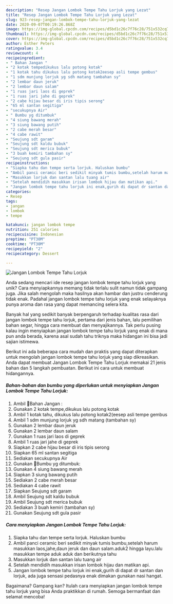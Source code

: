 ```yaml
---
description: "Resep Jangan Lombok Tempe Tahu Lorjuk yang Lezat"
title: "Resep Jangan Lombok Tempe Tahu Lorjuk yang Lezat"
slug: 923-resep-jangan-lombok-tempe-tahu-lorjuk-yang-lezat
date: 2020-09-07T00:19:26.868Z
image: https://img-global.cpcdn.com/recipes/d5bd1c26c7f76c28/751x532cq70/jangan-lombok-tempe-tahu-lorjuk-foto-resep-utama.jpg
thumbnail: https://img-global.cpcdn.com/recipes/d5bd1c26c7f76c28/751x532cq70/jangan-lombok-tempe-tahu-lorjuk-foto-resep-utama.jpg
cover: https://img-global.cpcdn.com/recipes/d5bd1c26c7f76c28/751x532cq70/jangan-lombok-tempe-tahu-lorjuk-foto-resep-utama.jpg
author: Esther Peters
ratingvalue: 3.4
reviewcount: 4
recipeingredient:
- " Bahan Jangan "
- "2 kotak tempedikukus lalu potong kotak"
- "1 kotak tahu dikukus lalu potong kotak2eesep asli tempe gembus"
- "1 sdm munjung lorjuk yg sdh matang tambahan sy"
- "2 lembar daun jeruk"
- "2 lembar daun salam"
- "1 ruas jari laos di geprek"
- "1 ruas jari jahe di geprek"
- "2 cabe hijau besar di iris tipis serong"
- "65 ml santan segitiga"
- "secukupnya Air"
- " Bumbu yg ditumbuk"
- "4 siung bawang merah"
- "3 siung bawang putih"
- "2 cabe merah besar"
- "4 cabe rawit"
- "Seujung sdt garam"
- "Seujung sdt kaldu bubuk"
- "Seujung sdt merica bubuk"
- "3 buah kemiri tambahan sy"
- "Seujung sdt gula pasir"
recipeinstructions:
- "Siapka tahu dan tempe serta lorjuk. Haluskan bumbu"
- "Ambil panci ceramic beri sedikit minyak tumis bumbu,setelah harum masukkan laos,jahe,daun jeruk dan daun salam.aduk2 hingga layu.lalu masukkan tempe aduk aduk dan berikutnya tahu"
- "Masukkan lorjuk dan santan lalu tuang air"
- "Setelah mendidih masukkan irisan lombok hijau dan matikan api."
- "Jangan lombok tempe tahu lorjuk ini enak,gurih di dapat dr santan dan lorjuk, ada juga sensasi pedasnya enak dimakan gunakan nasi hangat."
categories:
- Resep
tags:
- jangan
- lombok
- tempe

katakunci: jangan lombok tempe 
nutrition: 251 calories
recipecuisine: Indonesian
preptime: "PT30M"
cooktime: "PT30M"
recipeyield: "2"
recipecategory: Dessert

---
```



![Jangan Lombok Tempe Tahu Lorjuk](https://img-global.cpcdn.com/recipes/d5bd1c26c7f76c28/751x532cq70/jangan-lombok-tempe-tahu-lorjuk-foto-resep-utama.jpg)

Anda sedang mencari ide resep jangan lombok tempe tahu lorjuk yang unik? Cara menyiapkannya memang tidak terlalu sulit namun tidak gampang juga. Jika salah mengolah maka hasilnya akan hambar dan justru cenderung tidak enak. Padahal jangan lombok tempe tahu lorjuk yang enak selayaknya punya aroma dan rasa yang dapat memancing selera kita.

Banyak hal yang sedikit banyak berpengaruh terhadap kualitas rasa dari jangan lombok tempe tahu lorjuk, pertama dari jenis bahan, lalu pemilihan bahan segar, hingga cara membuat dan menyajikannya. Tak perlu pusing kalau ingin menyiapkan jangan lombok tempe tahu lorjuk yang enak di mana pun anda berada, karena asal sudah tahu triknya maka hidangan ini bisa jadi sajian istimewa.




Berikut ini ada beberapa cara mudah dan praktis yang dapat diterapkan untuk mengolah jangan lombok tempe tahu lorjuk yang siap dikreasikan. Anda dapat membuat Jangan Lombok Tempe Tahu Lorjuk memakai 21 jenis bahan dan 5 langkah pembuatan. Berikut ini cara untuk membuat hidangannya.

<!--inarticleads1-->

##### Bahan-bahan dan bumbu yang diperlukan untuk menyiapkan Jangan Lombok Tempe Tahu Lorjuk:

1. Ambil  🥀Bahan Jangan :
1. Gunakan 2 kotak tempe,dikukus lalu potong kotak
1. Ambil 1 kotak tahu, dikukus lalu potong kotak2(eesep asli tempe gembus
1. Ambil 1 sdm munjung lorjuk yg sdh matang (tambahan sy)
1. Gunakan 2 lembar daun jeruk
1. Gunakan 2 lembar daun salam
1. Gunakan 1 ruas jari laos di geprek
1. Ambil 1 ruas jari jahe di geprek
1. Siapkan 2 cabe hijau besar di iris tipis serong
1. Siapkan 65 ml santan segitiga
1. Sediakan secukupnya Air
1. Gunakan  🥀Bumbu yg ditumbuk:
1. Gunakan 4 siung bawang merah
1. Siapkan 3 siung bawang putih
1. Sediakan 2 cabe merah besar
1. Sediakan 4 cabe rawit
1. Siapkan Seujung sdt garam
1. Ambil Seujung sdt kaldu bubuk
1. Ambil Seujung sdt merica bubuk
1. Sediakan 3 buah kemiri (tambahan sy)
1. Gunakan Seujung sdt gula pasir




<!--inarticleads2-->

##### Cara menyiapkan Jangan Lombok Tempe Tahu Lorjuk:

1. Siapka tahu dan tempe serta lorjuk. Haluskan bumbu
1. Ambil panci ceramic beri sedikit minyak tumis bumbu,setelah harum masukkan laos,jahe,daun jeruk dan daun salam.aduk2 hingga layu.lalu masukkan tempe aduk aduk dan berikutnya tahu
1. Masukkan lorjuk dan santan lalu tuang air
1. Setelah mendidih masukkan irisan lombok hijau dan matikan api.
1. Jangan lombok tempe tahu lorjuk ini enak,gurih di dapat dr santan dan lorjuk, ada juga sensasi pedasnya enak dimakan gunakan nasi hangat.




Bagaimana? Gampang kan? Itulah cara menyiapkan jangan lombok tempe tahu lorjuk yang bisa Anda praktikkan di rumah. Semoga bermanfaat dan selamat mencoba!
